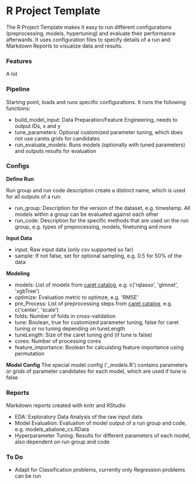 # R Project Template

The R Project Template makes it easy to run different configurations (preprocessing, models, hypertuning) and evaluate their performance afterwards. It uses configuration files to specify details of a run and Markdown Reports to visualize data and results. 

### Features

A lot

### Pipeline

Starting point, loads and runs specific configurations. It runs the following functions:

* build_model_input: Data Preparation/Feature Engineering, needs to output IDs, x and y
* tune_parameters: Optional customized parameter tuning, which does not use carets grids for candidates
* run_evaluate_models: Runs models (optionally with tuned parameters) and outputs results for evaluation


### Configs

**Define Run**

Run group and run code description create a distinct name, which is used for all outputs of a run:

* run_group: Description for the version of the dataset, e.g. timestamp. All models within a group can be evaluated against each other
* run_code: Description for the specific methods that are used on the run group, e.g. types of preprocessing, models, finetuning and more

**Input Data**
* input: Raw input data (only csv supported so far)
* sample: If not false, set for optional sampling, e.g. 0.5 for 50% of the data

**Modeling**

* models: List of models from [caret catalog](https://topepo.github.io/caret/available-models.html), e.g. c('rqlasso', 'glmnet', 'xgbTree')
* optimize: Evaluation metric to optimze, e.g. 'RMSE'
* pre_Process: List of preprocessing steps from [caret catalog](https://www.rdocumentation.org/packages/caret/versions/6.0-80/topics/preProcess), e.g. c('center', 'scale')
* folds: Number of folds in cross-validation
* tune: Boolean, true for customized parameter tuning, false for caret tuning or no tuning depending on tuneLength
* tuneLength: Size of the caret tuning grid (if tune is false)
* cores: Number of processing cores
* feature_importance: Boolean for calculating feature importance using permutation

**Model Config**
The special model config ('_models.R') contains parameters or grids of parameter candidates for each model, which are used if tune is false

### Reports

Markdown reports created with knitr and RStudio

* EDA: Exploratory Data Analysis of the raw input data
* Model Evaluation: Evaluation of model output of a run group and code, e.g. models_abalone_cs.RData
* Hyperparameter Tuning: Results for different parameters of each model, also dependent on run group and code


### To Do
* Adapt for Classification problems, currently only Regression problems can be run